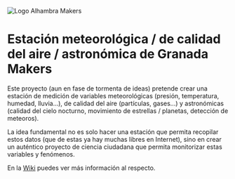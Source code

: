 ![Logo Alhambra Makers](https://avatars3.githubusercontent.com/u/27811355?v=3&s=150  "Logo Alhambra Makers")


Estación meteorológica / de calidad del aire / astronómica de Granada Makers
===

Este proyecto (aun en fase de tormenta de ideas) pretende crear una estación de medición de variables meteorológicas (presión, temperatura, humedad, lluvia...), de calidad del aire (partículas, gases...) y astronómicas (calidad del cielo nocturno, movimiento de estrellas / planetas, detección de meteoros).

La idea fundamental no es solo hacer una estación que permita recopilar estos datos (que de estas ya hay muchas libres en Internet), sino en crear un auténtico proyecto de ciencia ciudadana que permita monitorizar estas variables y fenómenos.

En la [Wiki](https://github.com/AlhambraMakers/Meteorologia/wiki) puedes ver más información al respecto.
